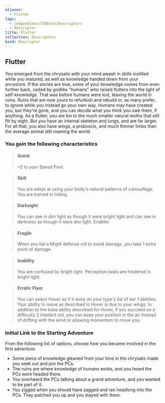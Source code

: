 ```yaml
---
aliases:
  - Flutter
tags:
  - Compendiums/CSRD/en/Descriptors
  - Descriptor
title: Flutter
collection: Descriptors
kind: Descriptor
---
```

## Flutter  
You emerged from the chrysalis with your mind awash in skills instilled while you matured, as well as knowledge handed down from your ancestors. If the stories are true, some of your knowledge comes from even further back, ceded by godlike "humans" who raised flutters into the light of self-knowledge. That was before humans were lost, leaving the world in ruins. Ruins that are now yours to refurbish and rebuild or, as many prefer, to  ignore while you instead go your own way. Humans may have created you, but they're gone, and you can decide what you think you owe them, if anything.
As a flutter, you are kin to the much smaller natural moths that still flit by night. But you have an internal skeleton and lungs, and are far larger. For all that, you also have wings, a proboscis, and much thinner limbs than the average animal still roaming the world.
### You gain the following characteristics  
> #### Quick
> +2 to your Speed Pool.  

> #### Skill
> You are adept at using your body's natural patterns of camouflage. You are trained in hiding.  

> #### Darksight
> You can see in dim light as though it were bright light and can see in darkness as though it were dim light. Enabler.  

> #### Fragile
> When you fail a Might defense roll to avoid damage, you take 1 extra point of damage.  

> #### Inability
> You are confused by bright light. Perception tasks are hindered in bright light.  

> #### Erratic Flyer
> You can select Hover as if it were on your type's list of tier 1 abilities. Your ability to move as described in Hover is due to your wings. In addition to the base ability described for Hover, if you succeed on a difficulty 2 Intellect roll, you can keep your position in the air instead of drifting with the wind or allowing momentum to move you.  

### Initial Link to the Starting Adventure  
From the following list of options, choose how you became involved in the first adventure.  
- Some piece of knowledge gleaned from your time in the chrysalis made you seek out and join the PCs.  
- The ruins are where knowledge of humans exists, and you heard the PCs were headed there.  
- You overheard the PCs talking about a grand adventure, and you wanted to be part of it.  
- You zigged when you should have zagged and ran headlong into the PCs. They patched you up and you stayed with them.  
